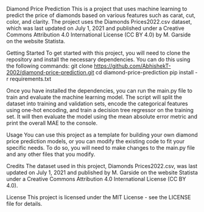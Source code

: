 Diamond Price Prediction
This is a project that uses machine learning to predict the price of diamonds based on various features such as carat, cut, color, and clarity. The project uses the Diamonds Prices2022.csv dataset, which was last updated on July 1, 2021 and published under a Creative Commons Attribution 4.0 International License (CC BY 4.0) by M. Garside on the website Statista.

Getting Started
To get started with this project, you will need to clone the repository and install the necessary dependencies. You can do this using the following commands:
git clone https://github.com/AbhishekT-2002/diamond-price-prediction.git
cd diamond-price-prediction
pip install -r requirements.txt


Once you have installed the dependencies, you can run the main.py file to train and evaluate the machine learning model. The script will split the dataset into training and validation sets, encode the categorical features using one-hot encoding, and train a decision tree regressor on the training set. It will then evaluate the model using the mean absolute error metric and print the overall MAE to the console.

Usage
You can use this project as a template for building your own diamond price prediction models, or you can modify the existing code to fit your specific needs. To do so, you will need to make changes to the main.py file and any other files that you modify.

Credits
The dataset used in this project, Diamonds Prices2022.csv, was last updated on July 1, 2021 and published by M. Garside on the website Statista under a Creative Commons Attribution 4.0 International License (CC BY 4.0).

License
This project is licensed under the MIT License - see the LICENSE file for details.